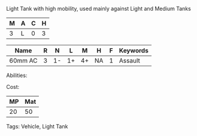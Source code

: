 Light Tank with high mobility, used mainly against Light and Medium Tanks 

| M   | A   | C   | H   |
| --- | --- | --- | --- |
| 3   | L   | 0   | 3   |

| Name    | R   | N   | L   | M   | H   | F   | Keywords |
| ------- | --- | --- | --- | --- | --- | --- | -------- |
| 60mm AC | 3   | 1-  | 1+  | 4+  | NA  | 1   | Assault  |

Abilities:



Cost:

| MP  | Mat |
| --- | --- |
| 20  | 50  |


Tags:
Vehicle, Light Tank